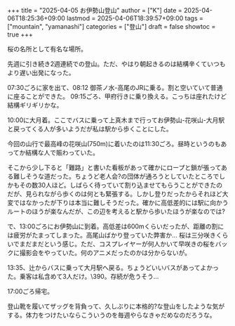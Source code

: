 +++
title = "2025-04-05 お伊勢山登山"
author = ["K"]
date = 2025-04-06T18:25:36+09:00
lastmod = 2025-04-06T18:39:57+09:00
tags = ["mountain", "yamanashi"]
categories = ["登山"]
draft = false
showtoc = true
+++

桜の名所として有名な場所。

先週に引き続き2週連続での登山。ただ、やはり朝起きるのは結構辛くていつもより遅い出発になった。

07:30ごろに家を出て、08:12 御茶ノ水-高尾のJRに乗る。割と空いていて普通に座ることができた。
09:15ごろ、甲府行きに乗り換える。こっちは座れたけど結構ギリギリかな。

10:00に大月着。ここでバスに乗って上真木まで行ってお伊勢山-花咲山-大月駅と戻ってくる人が多いようだが私は駅から歩くことにした。

今回の山行で最高峰の花咲山(750m)に着いたのは11:30ごろ。昼時というのもあってか結構な人で賑わっていた。

そこから少し下ると「難路」と書いた看板があって確かにロープと鎖が張ってある難しそうな道だった。ちょうど老人会?の団体が通ろうとしていたところでしかもその数30人ほど。しばらく待っていて割り込ませてもらうことができたのだが、見られながら歩くのは何とも緊張する。しかし登りだったからそれほど大変ではなかったが下りは本当に難しそうだった。確かに高低差的には駅に向かうルートのほうが楽なんだが、この辺を考えると駅から歩いたほうが楽なのでは?

で、13:00ごろにお伊勢山に到着。高低差は600mくらいだったが、距離の割には疲労がたまってしまった。高尾山ばかり登っていた弊害か...
桜は三分咲きくらいでまだまだという感じ。ただ、コスプレイヤーが何人かいて早咲きの桜をバックに撮影会をやっていた。何のアニメだったのかは分からないが。

13:35、辻からバスに乗って大月駅へ戻る。ちょうどいいバスがあってよかった。乗客は私含めて3人だけ。\\390。存続が危うそう...

17:00ごろ帰宅。

登山靴を履いてザッグを背負って、久しぶりに本格的?な登山をしたような気がする。体力をつけたいならこういうのを毎週やらなきゃだめなのだろうな。
